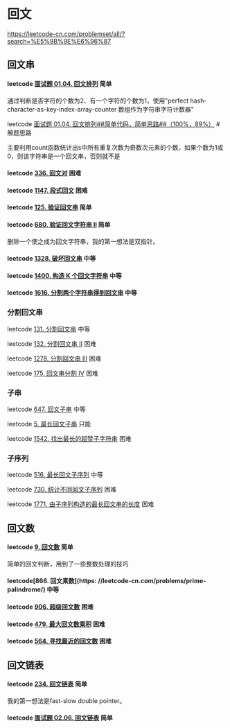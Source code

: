# 回文



https://leetcode-cn.com/problemset/all/?search=%E5%9B%9E%E6%96%87



## 回文串

#### leetcode [面试题 01.04. 回文排列](https://leetcode-cn.com/problems/palindrome-permutation-lcci/) 简单

通过判断是否字符的个数为2、有一个字符的个数为1，使用"perfect hash-character-as-key-index-array-counter 数组作为字符串字符计数器"



leetcode [面试题 01.04. 回文排列##简单代码，简单思路##（100%，89%）](https://leetcode-cn.com/problems/palindrome-permutation-lcci/solution/mian-shi-ti-0104-hui-wen-pai-lie-jian-da-lxjq/) # 解题思路

主要利用count函数统计出s中所有重复次数为奇数次元素的个数，如果个数为1或0，则该字符串是一个回文串，否则就不是



#### leetcode [336. 回文对](https://leetcode-cn.com/problems/palindrome-pairs/) 困难





#### leetcode  [1147. 段式回文](https://leetcode-cn.com/problems/longest-chunked-palindrome-decomposition/) 困难



#### leetcode [125. 验证回文串](https://leetcode-cn.com/problems/valid-palindrome/) 简单



#### leetcode [680. 验证回文字符串 Ⅱ](https://leetcode-cn.com/problems/valid-palindrome-ii/) 简单

删除一个使之成为回文字符串，我的第一想法是双指针。





#### leetcode [1328. 破坏回文串](https://leetcode-cn.com/problems/break-a-palindrome/) 中等



#### leetcode  [1400. 构造 K 个回文字符串](https://leetcode-cn.com/problems/construct-k-palindrome-strings/) 中等

#### leetcode [1616. 分割两个字符串得到回文串](https://leetcode-cn.com/problems/split-two-strings-to-make-palindrome/) 中等

### 分割回文串

leetcode [131. 分割回文串](https://leetcode-cn.com/problems/palindrome-partitioning/) 中等

leetcode [132. 分割回文串 II](https://leetcode-cn.com/problems/palindrome-partitioning-ii) 困难

leetcode [1278. 分割回文串 III](https://leetcode-cn.com/problems/palindrome-partitioning-iii) 困难

leetcode [175. 回文串分割 IV](https://leetcode-cn.com/problems/palindrome-partitioning-iv)  困难



### 子串

leetcode [647. 回文子串](https://leetcode-cn.com/problems/palindromic-substrings/) 中等

leetcode [5. 最长回文子串](https://leetcode-cn.com/problems/longest-palindromic-substring/) 只能

leetcode [1542. 找出最长的超赞子字符串](https://leetcode-cn.com/problems/find-longest-awesome-substring/) 困难



### 子序列

leetcode [516. 最长回文子序列](https://leetcode-cn.com/problems/longest-palindromic-subsequence/) 中等

leetcode [730. 统计不同回文子序列](https://leetcode-cn.com/problems/count-different-palindromic-subsequences/) 困难

leetcode [1771. 由子序列构造的最长回文串的长度](https://leetcode-cn.com/problems/maximize-palindrome-length-from-subsequences/) 困难

## 回文数



#### leetcode [9. 回文数](https://leetcode-cn.com/problems/palindrome-number/) 简单

简单的回文判断，用到了一些整数处理的技巧



#### leetcode[866. 回文素数](https: //leetcode-cn.com/problems/prime-palindrome/) 中等



#### leetcode [906. 超级回文数](https://leetcode-cn.com/problems/super-palindromes/) 困难



#### leetcode [479. 最大回文数乘积](https://leetcode-cn.com/problems/largest-palindrome-product/) 困难



#### leetcode [564. 寻找最近的回文数](https://leetcode-cn.com/problems/find-the-closest-palindrome/) 困难



## 回文链表

#### leetcode [234. 回文链表](https://leetcode-cn.com/problems/palindrome-linked-list/) 简单

我的第一想法是fast-slow double pointer。

#### leetcode [面试题 02.06. 回文链表](https://leetcode-cn.com/problems/palindrome-linked-list-lcci/) 简单

